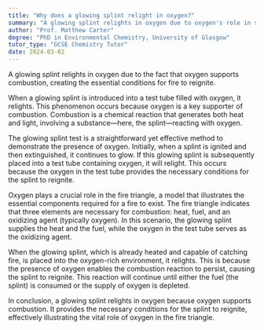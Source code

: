 ```yaml
---
title: "Why does a glowing splint relight in oxygen?"
summary: "A glowing splint relights in oxygen due to oxygen's role in supporting combustion, creating the conditions needed for fire to reignite."
author: "Prof. Matthew Carter"
degree: "PhD in Environmental Chemistry, University of Glasgow"
tutor_type: "GCSE Chemistry Tutor"
date: 2024-03-02
---
```


A glowing splint relights in oxygen due to the fact that oxygen supports combustion, creating the essential conditions for fire to reignite.

When a glowing splint is introduced into a test tube filled with oxygen, it relights. This phenomenon occurs because oxygen is a key supporter of combustion. Combustion is a chemical reaction that generates both heat and light, involving a substance—here, the splint—reacting with oxygen.

The glowing splint test is a straightforward yet effective method to demonstrate the presence of oxygen. Initially, when a splint is ignited and then extinguished, it continues to glow. If this glowing splint is subsequently placed into a test tube containing oxygen, it will relight. This occurs because the oxygen in the test tube provides the necessary conditions for the splint to reignite.

Oxygen plays a crucial role in the fire triangle, a model that illustrates the essential components required for a fire to exist. The fire triangle indicates that three elements are necessary for combustion: heat, fuel, and an oxidizing agent (typically oxygen). In this scenario, the glowing splint supplies the heat and the fuel, while the oxygen in the test tube serves as the oxidizing agent.

When the glowing splint, which is already heated and capable of catching fire, is placed into the oxygen-rich environment, it relights. This is because the presence of oxygen enables the combustion reaction to persist, causing the splint to reignite. This reaction will continue until either the fuel (the splint) is consumed or the supply of oxygen is depleted.

In conclusion, a glowing splint relights in oxygen because oxygen supports combustion. It provides the necessary conditions for the splint to reignite, effectively illustrating the vital role of oxygen in the fire triangle.
    